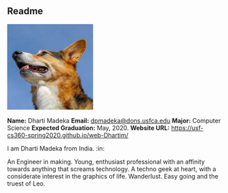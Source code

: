 ## Readme


![Profile Image](profile.png)

**Name:** Dharti Madeka
**Email:** <dpmadeka@dons.usfca.edu>
**Major:** Computer Science
**Expected Graduation:** May, 2020.
**Website URL:** https://usf-cs360-spring2020.github.io/web-Dhartim/ 

I am Dharti Madeka from India. :in: 

An Engineer in making.
Young, enthusiast professional with an affinity towards anything that screams technology.
A techno geek at heart, with a considerate interest in the graphics of life.
Wanderlust.
Easy going and the truest of Leo. 


